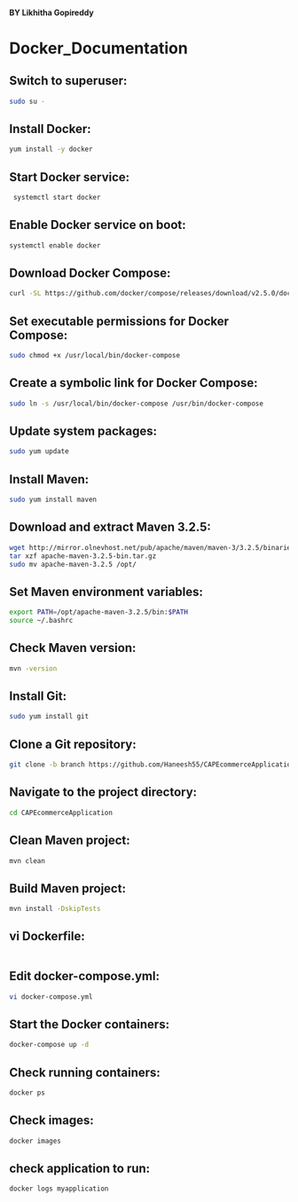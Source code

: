 #### BY Likhitha Gopireddy
# Docker_Documentation

## Switch to superuser:
```sh
sudo su -
 ```
 ## Install Docker:
 ```sh
 yum install -y docker
 ```
 ## Start Docker service:
```sh
 systemctl start docker
 ```

## Enable Docker service on boot:
```sh
systemctl enable docker
 ```

##  Download Docker Compose:
```sh
curl -SL https://github.com/docker/compose/releases/download/v2.5.0/docker-compose-linux-x86_64 -o /usr/local/bin/docker-compose
 ```

## Set executable permissions for Docker Compose:
```sh
sudo chmod +x /usr/local/bin/docker-compose
 ```
## Create a symbolic link for Docker Compose:
```sh
sudo ln -s /usr/local/bin/docker-compose /usr/bin/docker-compose
 ```
## Update system packages:
```sh
sudo yum update
 ```

## Install Maven:
```sh
sudo yum install maven
 ```
## Download and extract Maven 3.2.5:
```sh
wget http://mirror.olnevhost.net/pub/apache/maven/maven-3/3.2.5/binaries/apache-maven-3.2.5-bin.tar.gz
tar xzf apache-maven-3.2.5-bin.tar.gz
sudo mv apache-maven-3.2.5 /opt/
 ```
## Set Maven environment variables:
```sh
export PATH=/opt/apache-maven-3.2.5/bin:$PATH
source ~/.bashrc
 ```
## Check Maven version:
```sh
mvn -version
 ```
## Install Git:
```sh
sudo yum install git
 ```
## Clone a Git repository:
```sh
git clone -b branch https://github.com/Haneesh55/CAPEcommerceApplication.git
 ```
## Navigate to the project directory:
```sh
cd CAPEcommerceApplication
 ```
## Clean Maven project:
```sh
mvn clean
 ```
## Build Maven project:
```sh
mvn install -DskipTests
 ```
## vi Dockerfile:
```sh
 ```
## Edit docker-compose.yml:
```sh
vi docker-compose.yml
 ```
## Start the Docker containers:
```sh
docker-compose up -d
 ```
## Check running containers:
```sh
docker ps
 ```
## Check images:
```sh
docker images
 ```
## check application to run: 
```sh
docker logs myapplication
 ```
